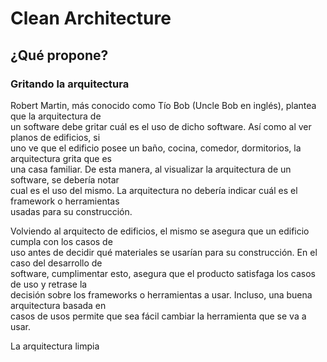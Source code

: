 # Clean Architecture



## ¿Qué propone?
### Gritando la arquitectura
 
Robert   Martin,   más   conocido   como   Tío   Bob   (Uncle   Bob   en   inglés),   plantea   que   la   arquitectura   de  
un   software   debe   gritar   cuál   es   el   uso   de   dicho   software.   Así   como   al   ver   planos   de   edificios,   si  
uno   ve   que   el   edificio   posee   un   baño,   cocina,   comedor,   dormitorios,   la   arquitectura   grita   que   es  
una   casa   familiar.   De   esta   manera,   al   visualizar   la   arquitectura   de   un   software,   se   debería   notar  
cual   es   el   uso   del   mismo.   La   arquitectura   no   debería   indicar   cuál   es   el   framework   o   herramientas  
usadas para su construcción.  
 
Volviendo   al   arquitecto   de   edificios,   el   mismo   se   asegura   que   un   edificio   cumpla   con   los   casos   de  
uso   antes   de   decidir   qué   materiales   se   usarían   para   su   construcción.   En   el   caso   del   desarrollo   de  
software,   cumplimentar   esto,   asegura   que   el   producto   satisfaga   los   casos   de   uso   y   retrase   la  
decisión   sobre   los   frameworks   o   herramientas   a   usar.   Incluso,   una   buena   arquitectura   basada   en  
casos de usos permite que sea fácil cambiar la herramienta que se va a usar. 
 
La arquitectura limpia
